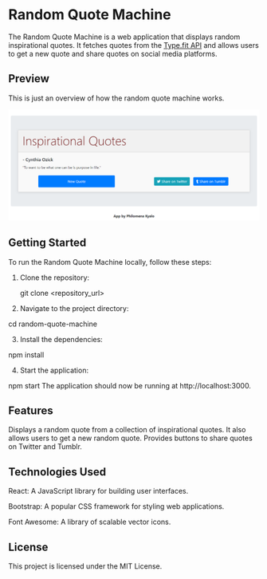 # Random Quote Machine

The Random Quote Machine is a web application that displays random inspirational quotes. It fetches quotes from the [Type.fit API](https://type.fit/api/quotes) and allows users to get a new quote and share quotes on social media platforms.

## Preview

This is just an overview of how the random quote machine works.

![Preview](Quotes.png)

## Getting Started

To run the Random Quote Machine locally, follow these steps:

1. Clone the repository:

   git clone <repository_url>
   
2. Navigate to the project directory:

cd random-quote-machine

3. Install the dependencies:

npm install

4. Start the application:

npm start
The application should now be running at http://localhost:3000.

## Features

Displays a random quote from a collection of inspirational quotes.
It also allows users to get a new random quote.
Provides buttons to share quotes on Twitter and Tumblr.

## Technologies Used

React: A JavaScript library for building user interfaces.

Bootstrap: A popular CSS framework for styling web applications.

Font Awesome: A library of scalable vector icons.

## License

This project is licensed under the MIT License.
